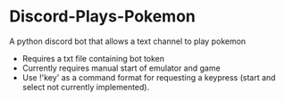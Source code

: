 # Discord-Plays-Pokemon
A python discord bot that allows a text channel to play pokemon

* Requires a txt file containing bot token
* Currently requires manual start of emulator and game
* Use !'key' as a command format for requesting a keypress (start and select not currently implemented).
